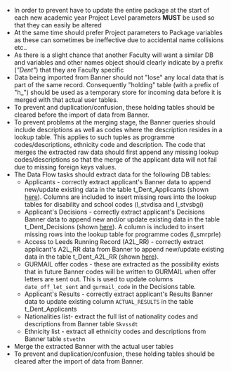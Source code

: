 - In order to prevent have to update the entire package at the start of each new academic year
Project Level parameters **MUST** be used so that they can easily be altered
- At the same time should prefer Project parameters to Package variables as these can sometimes
 be ineffective due to accidental name collisions etc..
- As there is a slight chance that another Faculty will want a similar DB and variables and other
names object should clearly indicate by a prefix (*"Dent"*) that they are Faculty specific
- Data being imported from Banner should not "lose" any local data that is part of the same record.
Consequently "holding" table (with a prefix of "h_") should be used as a temporary store for incoming
data before it is merged with that actual user tables.
- To prevent and duplication/confusion, these holding tables should be cleared before the import 
of data from Banner.
- To prevent problems at the merging stage, the Banner queries should include descriptions as well
as codes where the description resides in a lookup table. This applies to such tuples as programme
codes/descriptions, ethnicity code and description. The code that merges the extracted raw data
should first append any missing lookup codes/descriptions so that the merge of the applicant
data will not fail due to missing foreign keys values.
- The Data Flow tasks should extract data for the following DB tables:
  - Applicants - correctly extract applicant's Banner data to append new/update existing data in
the table t_Dent_Applicants (shown [here](https://universityofleeds.visualstudio.com/FAD/_wiki/wikis/FAD.wiki?wikiVersion=GBwikiMaster&pagePath=%2FIntro%2FData%20Dictionary%2FData%20Tables)). Columns are included to insert missing rows into
the lookup tables for disability and school codes (l_stvdisa and l_stvsbgi)
  - Applicant's Decisions - correctly extract applicant's Decisions Banner data to append new
and/or update existing data in the table t_Dent_Decisions (shown [here](https://universityofleeds.visualstudio.com/FAD/_wiki/wikis/FAD.wiki?wikiVersion=GBwikiMaster&pagePath=%2FIntro%2FData%20Dictionary%2FData%20Tables&anchor=decisions)). A column is included
to insert missing rows into the lookup table for programme codes (l_smrprle)
  - Access to Leeds Running Record (A2L_RR) - correctly extract applicant's A2L_RR data from
Banner to append new/update existing data in the table t_Dent_A2L_RR (shown [here](https://universityofleeds.visualstudio.com/FAD/_wiki/wikis/FAD.wiki?wikiVersion=GBwikiMaster&pagePath=%2FIntro%2FData%20Dictionary%2FData%20Tables&anchor=a2l_rr)). 
  - GURMAIL offer codes - these are extracted as the possibility exists that in future Banner
codes will be written to GURMAIL when offer letters are sent out. This is used to update 
columns `date_off_let_sent` and `gurmail_code` in the Decisions table.
  - Applicant's Results - correctly extract applicant's Results Banner data to update existing
column `ACTUAL_RESULTS` in the table t_Dent_Applicants  
  - Nationalities list- extract the full list of nationality codes and descriptions from Banner
table `Skvssdt`
  - Ethnicity list - extract all ethnicity codes and descriptions from Banner table `stvethn`
- Merge the extracted Banner with the actual user tables 
- To prevent and duplication/confusion, these holding tables should be cleared after the import 
of data from Banner.
